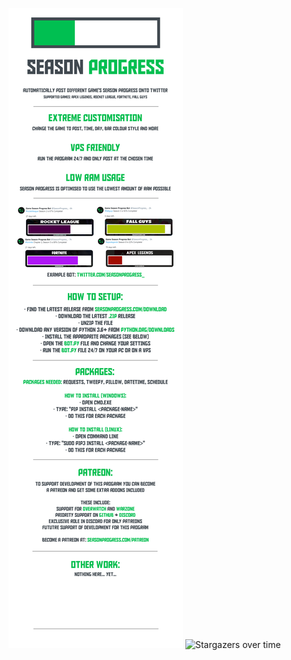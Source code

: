 ![README](/Assets/banner.png)
![Stargazers over time](https://starchart.cc/thomaskeig/SeasonProgress.svg)
